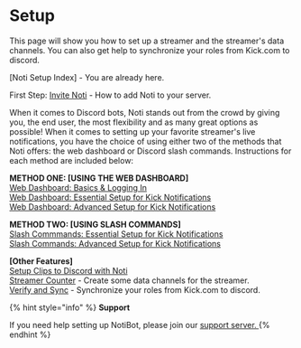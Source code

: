 # Setup

This page will show you how to set up a streamer and the streamer's data channels. You can also get help to synchronize your roles from Kick.com to discord.

[Noti Setup Index] - You are already here.

First Step: [Invite Noti](setup/setup/invite-noti.md) - How to add  Noti to your server.

When it comes to Discord bots, Noti stands out from the crowd by giving you, the end user, the most flexibility and as many great options as possible! When it comes to setting up your favorite streamer's live notifications, you have the choice of using either two of the methods that Noti offers: the web dashboard or Discord slash commands. Instructions for each method are included below:

**METHOD ONE: [USING THE WEB DASHBOARD]** \
[Web Dashboard: Basics & Logging In](setup/dashboard/dashboard.md) \
[Web Dashboard: Essential Setup for Kick Notifications](setup/dashboard/dashboard-setup-for-kick.md) \
[Web Dashboard: Advanced Setup for Kick Notifications](setup/dashboard/dashboard-advanced-setup-for-kick.md)

**METHOD TWO: [USING SLASH COMMANDS]** \
[Slash Commmands: Essential Setup for Kick Notifications](setup/setup/streamer.md) \
[Slash Commands: Advanced Setup for Kick Notifications](setup/setup/streamer-setup-advanced-slash-commands.md)

<!--
[Streamer Setup (using slash commands) ](streamer.md)- Setup a streamer using Noti's slash command interface. \
[Streamer Setup (using web dashboard) ](streamer-setup-web-dashboard.md)- Setup a streamer using Noti's web dashboard interface. \
-->


**[Other Features]** \
[Setup Clips to Discord with Noti](setup-clips-to-discord-with-noti.md) \
[Streamer Counter](streamer-counter.md) - Create some data channels for the streamer. \
[Verify and Sync](../../verify-and-sync.md) - Synchronize your roles from Kick.com to discord.

{% hint style="info" %}
**Support**

If you need help setting up NotiBot, please join our [support server. ](https://discord.com/invite/xq6F6ZkUte)
{% endhint %}
